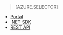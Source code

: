 > [AZURE.SELECTOR]
- [Portal](media-services-portal-check-job-progress.md)
- [.NET SDK](media-services-check-job-progress.md)
- [REST API](media-services-rest-check-job-progress.md)

<!--HONumber=47-->
